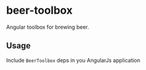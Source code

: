 # beer-toolbox

Angular toolbox for brewing beer.

## Usage

Include ``BeerToolbox`` deps in you AngularJs application